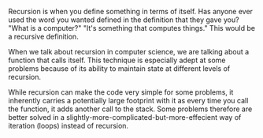Recursion is when you define something in terms of itself. Has anyone ever used the word you wanted defined in the definition that they gave you? "What is a computer?" "It's something that computes things." This would be a recursive definition.

When we talk about recursion in computer science, we are talking about a function that calls itself. This technique is especially adept at some problems because of its ability to maintain state at different levels of recursion.

While recursion can make the code very simple for some problems, it inherently carries a potentially large footprint with it as every time you call the function, it adds another call to the stack. Some problems therefore are better solved in a slightly-more-complicated-but-more-effecient way of iteration (loops) instead of recursion.

